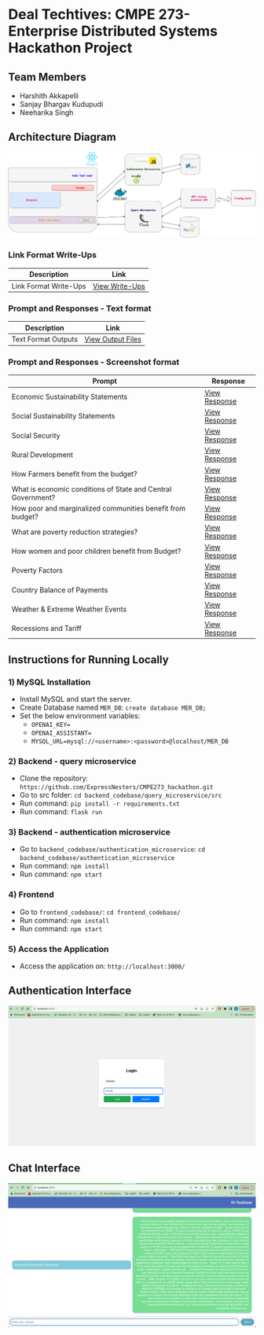 # Deal Techtives: CMPE 273-Enterprise Distributed Systems Hackathon Project

## Team Members
- Harshith Akkapelli
- Sanjay Bhargav Kudupudi
- Neeharika Singh

## Architecture Diagram
![Architecture Diagram](./architecture_diagram.png)

### Link Format Write-Ups
| Description             | Link                                                              |
| ----------------------- | ------------------------------------------------------------------ |
| Link Format Write-Ups   | [View Write-Ups](https://github.com/ExpressNesters/CMPE273_hackathon/blob/main/write_up.pdf) |

###  Prompt and Responses - Text format
| Description             | Link                                                              |
| ----------------------- | ------------------------------------------------------------------ |
| Text Format Outputs     | [View Output Files](https://github.com/ExpressNesters/CMPE273_hackathon/blob/main/outputs/text/prompt-responses-TestUser.txt) |

### Prompt and Responses - Screenshot format
| Prompt                                            | Response                                                           |
| ------------------------------------------------- | ------------------------------------------------------------------ |
| Economic Sustainability Statements                | [View Response](https://github.com/ExpressNesters/CMPE273_hackathon/blob/main/outputs/screenshot/1_prompt.png) |
| Social Sustainability Statements                  | [View Response](https://github.com/ExpressNesters/CMPE273_hackathon/blob/main/outputs/screenshot/2_Prompt.png) |
| Social Security                                   | [View Response](https://github.com/ExpressNesters/CMPE273_hackathon/blob/main/outputs/screenshot/3_Prompt.png) |
| Rural Development                                 | [View Response](https://github.com/ExpressNesters/CMPE273_hackathon/blob/main/outputs/screenshot/4_Prompt.png) |
| How Farmers benefit from the budget?              | [View Response](https://github.com/ExpressNesters/CMPE273_hackathon/blob/main/outputs/screenshot/5_Prompt.png) |
| What is economic conditions of State and Central Government? | [View Response](https://github.com/ExpressNesters/CMPE273_hackathon/blob/main/outputs/screenshot/6_Prompt.png) |
| How poor and marginalized communities benefit from budget? | [View Response](https://github.com/ExpressNesters/CMPE273_hackathon/blob/main/outputs/screenshot/7_Prompt.png) |
| What are poverty reduction strategies?            | [View Response](https://github.com/ExpressNesters/CMPE273_hackathon/blob/main/outputs/screenshot/8_Prompt.png) |
| How women and poor children benefit from Budget?  | [View Response](https://github.com/ExpressNesters/CMPE273_hackathon/blob/main/outputs/screenshot/9_Prompt.png) |
| Poverty Factors                                   | [View Response](https://github.com/ExpressNesters/CMPE273_hackathon/blob/main/outputs/screenshot/10_Prompt.png) |
| Country Balance of Payments                      | [View Response](https://github.com/ExpressNesters/CMPE273_hackathon/blob/main/outputs/screenshot/11_Prompt.png) |
| Weather & Extreme Weather Events                 | [View Response](https://github.com/ExpressNesters/CMPE273_hackathon/blob/main/outputs/screenshot/12_Prompt.png) |
| Recessions and Tariff                             | [View Response](https://github.com/ExpressNesters/CMPE273_hackathon/blob/main/outputs/screenshot/13_Prompt.png) |
## Instructions for Running Locally


### 1) MySQL Installation
- Install MySQL and start the server.
- Create Database named `MER_DB`: `create database MER_DB;`
- Set the below environment variables:
  - `OPENAI_KEY=`
  - `OPENAI_ASSISTANT=`
  - `MYSQL_URL=mysql://<username>:<password>@localhost/MER_DB`

### 2) Backend - query microservice
- Clone the repository: `https://github.com/ExpressNesters/CMPE273_hackathon.git`
- Go to src folder: `cd backend_codebase/query_microservice/src`
- Run command: `pip install -r requirements.txt`
- Run command: `flask run`

### 3) Backend - authentication microservice
- Go to `backend_codebase/authentication_microservice`: `cd backend_codebase/authentication_microservice`
- Run command: `npm install`
- Run command: `npm start`

### 4) Frontend
- Go to `frontend_codebase/`: `cd frontend_codebase/`
- Run command: `npm install`
- Run command: `npm start`

### 5) Access the Application
- Access the application on: `http://localhost:3000/`

## Authentication Interface
![Authentication Interface](./login_screen.png)

## Chat Interface
![Chat Interface](./chat_screen.png)
